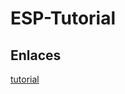 # ESP-Tutorial

## Enlaces

[tutorial](http://hackaday.com/2015/03/18/how-to-directly-program-an-inexpensive-esp8266-wifi-module/)	